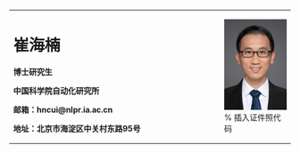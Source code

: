 <table border="0">
  <tr>
    <td width="75%">
      <h1>崔海楠</h1>
      <p><b>博士研究生</b></p>
      <p><b>中国科学院自动化研究所</b></p>
      <p><b>邮箱：hncui@nlpr.ia.ac.cn</b></p>
      <p><b>地址：北京市海淀区中关村东路95号</b></p>
    </td>
    <td width="25%">
      <img src="/hainancui.jpg" width="100%">      % 插入证件照代码
    </td>
  </tr>
</table>
